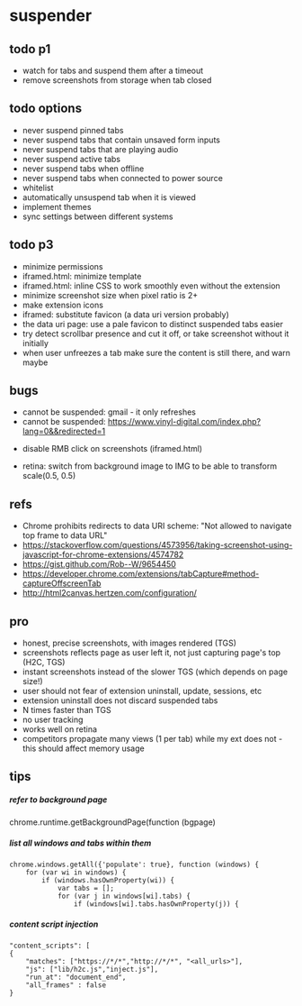 # suspender

## todo p1

- watch for tabs and suspend them after a timeout
- remove screenshots from storage when tab closed

## todo options

- never suspend pinned tabs
- never suspend tabs that contain unsaved form inputs
- never suspend tabs that are playing audio
- never suspend active tabs
- never suspend tabs when offline
- never suspend tabs when connected to power source
- whitelist
- automatically unsuspend tab when it is viewed
- implement themes
- sync settings between different systems 

## todo p3

- minimize permissions
- iframed.html: minimize template
- iframed.html: inline CSS to work smoothly even without the extension
- minimize screenshot size when pixel ratio is 2+
- make extension icons
- iframed: substitute favicon (a data uri version probably)
- the data uri page: use a pale favicon to distinct suspended tabs easier
- try detect scrollbar presence and cut it off, or take screenshot without it initially
- when user unfreezes a tab make sure the content is still there, and warn maybe

## bugs

- cannot be suspended: gmail - it only refreshes
- cannot be suspended: https://www.vinyl-digital.com/index.php?lang=0&&redirected=1
+ disable RMB click on screenshots (iframed.html)
- retina: switch from background image to IMG to be able to transform scale(0.5, 0.5)

## refs

- Chrome prohibits redirects to data URI scheme: "Not allowed to navigate top frame to data URL"
- https://stackoverflow.com/questions/4573956/taking-screenshot-using-javascript-for-chrome-extensions/4574782
- https://gist.github.com/Rob--W/9654450
- https://developer.chrome.com/extensions/tabCapture#method-captureOffscreenTab
- http://html2canvas.hertzen.com/configuration/

## pro

- honest, precise screenshots, with images rendered (TGS)
- screenshots reflects page as user left it, not just capturing page's top (H2C, TGS)
- instant screenshots instead of the slower TGS (which depends on page size!)
- user should not fear of extension uninstall, update, sessions, etc
- extension uninstall does not discard suspended tabs
- N times faster than TGS
- no user tracking
- works well on retina
- competitors propagate many views (1 per tab) while my ext does not - this should affect memory usage

## tips

##### refer to background page

chrome.runtime.getBackgroundPage(function (bgpage)

##### list all windows and tabs within them

    chrome.windows.getAll({'populate': true}, function (windows) {
        for (var wi in windows) {
            if (windows.hasOwnProperty(wi)) {
                var tabs = [];
                for (var j in windows[wi].tabs) {
                    if (windows[wi].tabs.hasOwnProperty(j)) {

##### content script injection

	"content_scripts": [
    {
		"matches": ["https://*/*","http://*/*", "<all_urls>"],
		"js": ["lib/h2c.js","inject.js"],
		"run_at": "document_end",
		"all_frames" : false
    }

